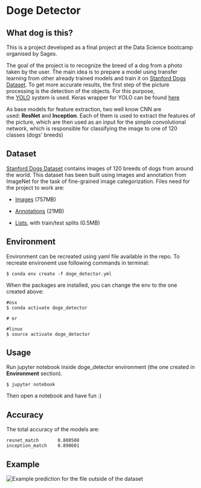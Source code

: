 # Doge Detector

## What dog is this?

This is a project developed as a final project at the Data Science bootcamp organised by Sages.

The goal of the project is to recognize the breed of a dog from a photo taken by the user. The main idea is to prepare a model using transfer learning from other already trained models and train it on [Stanford Dogs Dataset](http://vision.stanford.edu/aditya86/ImageNetDogs/). To get more accurate results, the first step of the picture processing is the detection of the objects. For this purpose, the [YOLO](https://pjreddie.com/darknet/yolo/) system is used. Keras wrapper for YOLO can be found [here](https://github.com/xiaochus/YOLOv3)

As base models for feature extraction, two well know CNN are used: **ResNet** and **Inception**. Each of them is used to extract the features of the picture, which are then used as an input for the simple convolutional network, which is responsible for classifying the image to one of 120 classes (dogs' breeds)

## Dataset

[Stanford Dogs Dataset](http://vision.stanford.edu/aditya86/ImageNetDogs/) contains images of 120 breeds of dogs from around the world. This dataset has been built using images and annotation from ImageNet for the task of fine-grained image categorization. Files need for the project to work are:

- [Images](http://vision.stanford.edu/aditya86/ImageNetDogs/images.tar) (757MB) 

- [Annotations](http://vision.stanford.edu/aditya86/ImageNetDogs/annotation.tar) (21MB)

- [Lists](http://vision.stanford.edu/aditya86/ImageNetDogs/lists.tar), with train/test splits (0.5MB)

## Environment

Environment can be recreated using yaml file available in the repo. To recreate environemt use following commands in terminal:

```shell
$ conda env create -f doge_detector.yml
```

When the packages are installed, you can change the env to the one created above:

```shell
#osx
$ conda activate doge_detector

# or

#linux
$ source activate doge_detector
```

## Usage

Run jupyter notebook inside doge_detector environment (the one created in **Environment** section).

```shell
$ jupyter notebook
```

Then open a notebook and have fun :)

## Accuracy

The total accuracy of the models are:

```
resnet_match       0.808508
inception_match    0.898601
```

## Example

![Example prediction for the file outside of the dataset](https://i.imgur.com/Ly1sC5O.png)




